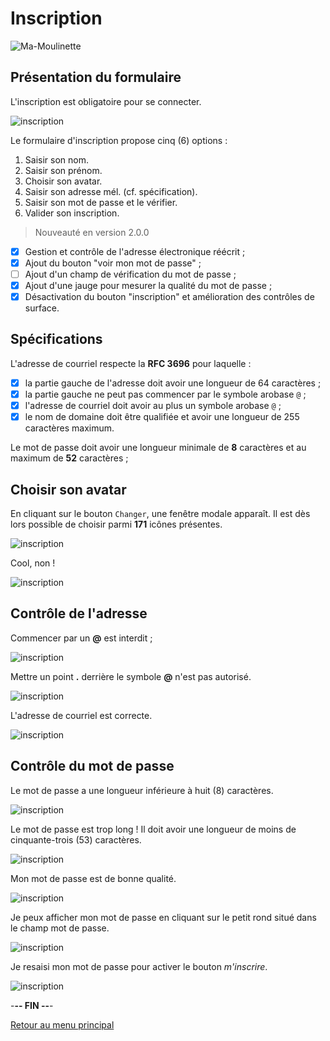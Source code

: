 # Inscription

![Ma-Moulinette](/documentation/ressources/home-000.jpg)

## Présentation du formulaire

L'inscription est obligatoire pour se connecter.

![inscription](/documentation/ressources/registration-001.jpg)

Le formulaire d'inscription propose cinq (6) options :

1. Saisir son nom.
2. Saisir son prénom.
3. Choisir son avatar.
4. Saisir son adresse mél. (cf. spécification).
5. Saisir son mot de passe et le vérifier.
6. Valider son inscription.

> Nouveauté en version 2.0.0

* [x] Gestion et contrôle de l'adresse électronique réécrit ;
* [x] Ajout du bouton "voir mon mot de passe" ;
* [ ] Ajout d'un champ de vérification du mot de passe ;
* [x] Ajout d'une jauge pour mesurer la qualité du mot de passe ;
* [x] Désactivation du bouton "inscription" et amélioration des contrôles de surface.

## Spécifications

L'adresse de courriel respecte la **RFC 3696** pour laquelle :

* [x] la partie gauche de l'adresse doit avoir une longueur de 64 caractères ;
* [x] la partie gauche ne peut pas commencer par le symbole arobase `@` ;
* [X] l'adresse de courriel doit avoir au plus un symbole arobase `@` ;
* [x] le nom de domaine doit être qualifiée et avoir une longueur de 255 caractères maximum.

Le mot de passe doit avoir une longueur minimale de **8** caractères et au maximum de **52** caractères ;

## Choisir son avatar

En cliquant sur le bouton `Changer`, une fenêtre modale apparaît. Il est dès lors possible de choisir parmi **171** icônes présentes.

![inscription](/documentation/ressources/registration-008.jpg)

Cool, non !

![inscription](/documentation/ressources/registration-009.jpg)

## Contrôle de l'adresse

Commencer par un **@** est interdit ;

![inscription](/documentation/ressources/registration-002.jpg)

Mettre un point **.** derrière le symbole **@** n'est pas autorisé.

![inscription](/documentation/ressources/registration-003.jpg)

L'adresse de courriel est correcte.

![inscription](/documentation/ressources/registration-004.jpg)

## Contrôle du mot de passe

Le mot de passe a une longueur inférieure à huit (8) caractères.

![inscription](/documentation/ressources/registration-005.jpg)

Le mot de passe est trop long ! Il doit avoir une longueur de moins de cinquante-trois (53) caractères.

![inscription](/documentation/ressources/registration-006.jpg)

Mon mot de passe est de bonne qualité.

![inscription](/documentation/ressources/registration-010.jpg)

Je peux afficher mon mot de passe en cliquant sur le petit rond situé dans le champ mot de passe.

![inscription](/documentation/ressources/registration-011.jpg)

Je resaisi mon mot de passe pour activer le bouton *m'inscrire*.

![inscription](/documentation/ressources/registration-012.jpg)

-**-- FIN --**-

[Retour au menu principal](/README.md)
